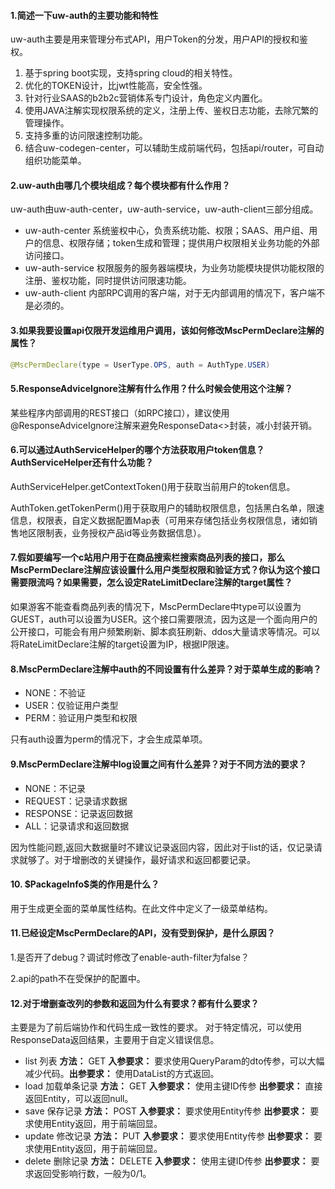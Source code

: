 #### 1.简述一下uw-auth的主要功能和特性

 uw-auth主要是用来管理分布式API，用户Token的分发，用户API的授权和鉴权。 

1. 基于spring boot实现，支持spring cloud的相关特性。
2. 优化的TOKEN设计，比jwt性能高，安全性强。
3. 针对行业SAAS的b2b2c营销体系专门设计，角色定义内置化。
4. 使用JAVA注解实现权限系统的定义，注册上传、鉴权日志功能，去除冗繁的管理操作。
5. 支持多重的访问限速控制功能。
6. 结合uw-codegen-center，可以辅助生成前端代码，包括api/router，可自动组织功能菜单。

#### 2.uw-auth由哪几个模块组成？每个模块都有什么作用？

uw-auth由uw-auth-center，uw-auth-service，uw-auth-client三部分组成。

- uw-auth-center 系统鉴权中心，负责系统功能、权限；SAAS、用户组、用户的信息、权限存储；token生成和管理；提供用户权限相关业务功能的外部访问接口。
- uw-auth-service 权限服务的服务器端模块，为业务功能模块提供功能权限的注册、鉴权功能，同时提供访问限速功能。
- uw-auth-client 内部RPC调用的客户端，对于无内部调用的情况下，客户端不是必须的。

#### 3.如果我要设置api仅限开发运维用户调用，该如何修改MscPermDeclare注解的属性？

```java
@MscPermDeclare(type = UserType.OPS, auth = AuthType.USER)
```

#### 5.ResponseAdviceIgnore注解有什么作用？什么时候会使用这个注解？

 某些程序内部调用的REST接口（如RPC接口），建议使用@ResponseAdviceIgnore注解来避免ResponseData<>封装，减小封装开销。  

#### 6.可以通过AuthServiceHelper的哪个方法获取用户token信息？AuthServiceHelper还有什么功能？

 AuthServiceHelper.getContextToken()用于获取当前用户的token信息。 

 AuthToken.getTokenPerm()用于获取用户的辅助权限信息，包括黑白名单，限速信息，权限表，自定义数据配置Map表（可用来存储包括业务权限信息，诸如销售地区限制表，业务授权产品id等业务数据信息）。 

#### 7.假如要编写一个c站用户用于在商品搜索栏搜索商品列表的接口，那么MscPermDeclare注解应该设置什么用户类型权限和验证方式？你认为这个接口需要限流吗？如果需要，怎么设定RateLimitDeclare注解的target属性？

如果游客不能查看商品列表的情况下，MscPermDeclare中type可以设置为GUEST，auth可以设置为USER。这个接口需要限流，因为这是一个面向用户的公开接口，可能会有用户频繁刷新、脚本疯狂刷新、ddos大量请求等情况。可以将RateLimitDeclare注解的target设置为IP，根据IP限速。

#### 8.MscPermDeclare注解中auth的不同设置有什么差异？对于菜单生成的影响？

- NONE：不验证
- USER：仅验证用户类型
- PERM：验证用户类型和权限

只有auth设置为perm的情况下，才会生成菜单项。

#### 9.MscPermDeclare注解中log设置之间有什么差异？对于不同方法的要求？

- NONE：不记录
- REQUEST：记录请求数据
- RESPONSE：记录返回数据
- ALL：记录请求和返回数据

因为性能问题,返回大数据量时不建议记录返回内容，因此对于list的话，仅记录请求就够了。对于增删改的关键操作，最好请求和返回都要记录。

#### 10. \$PackageInfo\$类的作用是什么？

用于生成更全面的菜单属性结构。在此文件中定义了一级菜单结构。

#### 11.已经设定MscPermDeclare的API，没有受到保护，是什么原因？

1.是否开了debug？调试时修改了enable-auth-filter为false？

2.api的path不在受保护的配置中。

#### 12.对于增删查改列的参数和返回为什么有要求？都有什么要求？

主要是为了前后端协作和代码生成一致性的要求。
对于特定情况，可以使用ResponseData返回结果，主要用于自定义错误信息。

- list 列表 **方法：** GET **入参要求：** 要求使用QueryParam的dto传参，可以大幅减少代码。**出参要求：** 使用DataList的方式返回。
- load 加载单条记录 **方法：** GET **入参要求：** 使用主键ID传参 **出参要求：** 直接返回Entity，可以返回null。
- save 保存记录 **方法：** POST **入参要求：** 要求使用Entity传参 **出参要求：** 要求使用Entity返回，用于前端回显。
- update 修改记录 **方法：** PUT **入参要求：** 要求使用Entity传参 **出参要求：** 要求使用Entity返回，用于前端回显。
- delete 删除记录 **方法：** DELETE **入参要求：** 使用主键ID传参 **出参要求：** 要求返回受影响行数，一般为0/1。